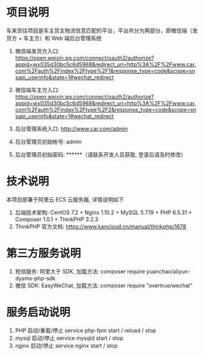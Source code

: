 # 项目说明

车来货往项目是车主货主物流信息匹配的平台，平台共分为两部分，即微信端（发货方 + 车主方）和 Web 端后台管理系统

1. 微信端发货方入口: https://open.weixin.qq.com/connect/oauth2/authorize?appid=wx035d30bc5c6d5968&redirect_uri=http%3A%2F%2Fwww.car.com%2Fauth%2Findex%2Ftype%2F1&response_type=code&scope=snsapi_userinfo&state=1#wechat_redirect
2. 微信端车主方入口: https://open.weixin.qq.com/connect/oauth2/authorize?appid=wx035d30bc5c6d5968&redirect_uri=http%3A%2F%2Fwww.car.com%2Fauth%2Findex%2Ftype%2F2&response_type=code&scope=snsapi_userinfo&state=1#wechat_redirect

3. 后台管理系统入口: http://www.car.com/admin
4. 后台管理员初始帐号: admin
5. 后台管理员初始密码: ******（请联系开发人员获取, 登录后请及时修改）

# 技术说明

本项目部署于阿里云 ECS 云服务器, 详情说明如下

1. 后端技术架构: CentOS 7.2 + Nginx 1.10.2 + MySQL 5.7.19 + PHP 6.5.31 + Composer 1.0.1 + ThinkPHP 3.2.3 
2. ThinkPHP 官方文档: https://www.kancloud.cn/manual/thinkphp/1678

# 第三方服务说明

1. 短信服务: 阿里大于 SDK, 加载方法: composer require yuanchao/aliyun-dysms-php-sdk
2. 微信 SDK: EasyWeChat, 加载方法: composer require "overtrue/wechat"

# 服务启动说明

1. PHP 启动/重载/停止 service php-fpm start / reload / stop
2. mysql 启动/停止 service mysqld start / stop
3. nginx 启动/停止 service nginx start / stop


